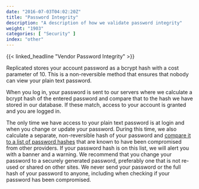 ```yaml
---
date: "2016-07-03T04:02:20Z"
title: "Password Integrity"
description: "A description of how we validate password integrity"
weight: "1903"
categories: [ "Security" ]
index: "other"
---
```


{{< linked_headline "Vendor Password Integrity" >}}

Replicated stores your account password as a bcrypt hash with a cost parameter of 10. This is a non-reversible method that ensures that nobody can view your plain text password.

When you log in, your password is sent to our servers where we calculate a bcrypt hash of the entered password and compare that to the hash we have stored in our database. If these match, access to your account is granted and you are logged in. 

The only time we have access to your plain text password is at login and when you change or update your password. During this time, we also calculate a separate, non-reversible hash of your password and [compare it to a list of password hashes](https://blog.cloudflare.com/validating-leaked-passwords-with-k-anonymity/) that are known to have been compromised from other providers. If your password hash is on this list, we will alert you with a banner and a warning. We recommend that you change your password to a securely generated password, preferably one that is not re-used or shared on other sites. We never send your password or the full hash of your password to anyone, including when checking if your password has been compromised.
